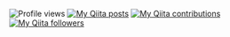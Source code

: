 ![Profile views](https://komarev.com/ghpvc/?username=infhyroyage)
[![My Qiita posts](https://qiita-badge.apiapi.app/s/infhyroyage/posts.svg)](http://qiita.com/infhyroyage)
[![My Qiita contributions](https://qiita-badge.apiapi.app/s/infhyroyage/contributions.svg)](http://qiita.com/infhyroyage)
[![My Qiita followers](https://qiita-badge.apiapi.app/s/infhyroyage/followers.svg)](http://qiita.com/infhyroyage)
